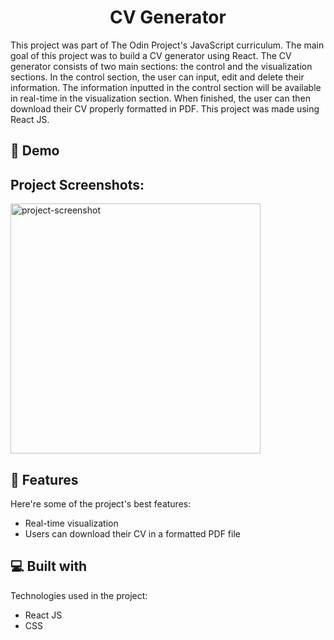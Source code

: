 <h1 align="center" id="title">CV Generator</h1>

<p id="description">This project was part of The Odin Project's JavaScript curriculum. The main goal of this project was to build a CV generator using React.  The CV generator consists of two main sections: the control and the visualization sections. In the control section, the user can input, edit and delete their information. The information inputted in the control section will be available in real-time in the visualization section. When finished, the user can then download their CV properly formatted in PDF. This project was made using React JS. </p>

<h2>🚀 Demo</h2>



<h2>Project Screenshots:</h2>

<img src="https://firebasestorage.googleapis.com/v0/b/image-hosting-ce42a.appspot.com/o/cv-generator%2Fhome.PNG?alt=media&amp;token=d6f1ea61-fd3d-48fd-bde2-f0b15b99389a" alt="project-screenshot" width="400" height="auto">

  
  
<h2>🧐 Features</h2>

Here're some of the project's best features:

*   Real-time visualization
*   Users can download their CV in a formatted PDF file

  
  
<h2>💻 Built with</h2>

Technologies used in the project:

*   React JS
*   CSS

